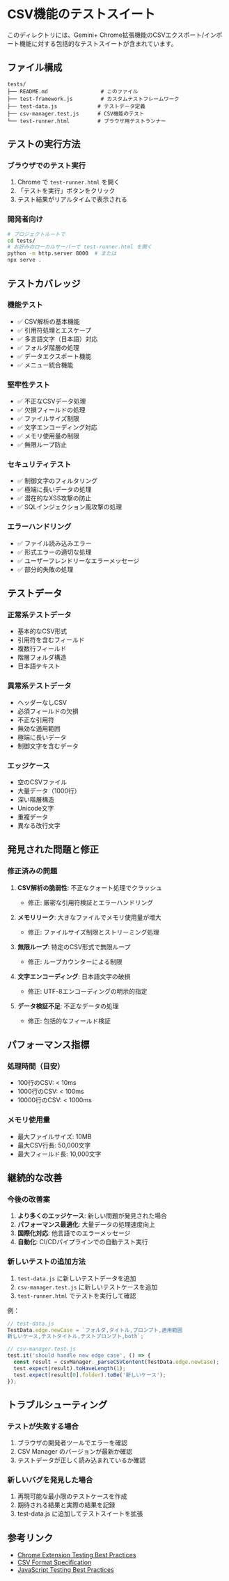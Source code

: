 # CSV機能のテストスイート

このディレクトリには、Gemini+ Chrome拡張機能のCSVエクスポート/インポート機能に対する包括的なテストスイートが含まれています。

## ファイル構成

```
tests/
├── README.md                 # このファイル
├── test-framework.js         # カスタムテストフレームワーク
├── test-data.js             # テストデータ定義
├── csv-manager.test.js      # CSV機能のテスト
└── test-runner.html         # ブラウザ用テストランナー
```

## テストの実行方法

### ブラウザでのテスト実行

1. Chrome で `test-runner.html` を開く
2. 「テストを実行」ボタンをクリック
3. テスト結果がリアルタイムで表示される

### 開発者向け

```bash
# プロジェクトルートで
cd tests/
# お好みのローカルサーバーで test-runner.html を開く
python -m http.server 8000  # または
npx serve .
```

## テストカバレッジ

### 機能テスト
- ✅ CSV解析の基本機能
- ✅ 引用符処理とエスケープ
- ✅ 多言語文字（日本語）対応
- ✅ フォルダ階層の処理
- ✅ データエクスポート機能
- ✅ メニュー統合機能

### 堅牢性テスト
- ✅ 不正なCSVデータ処理
- ✅ 欠損フィールドの処理
- ✅ ファイルサイズ制限
- ✅ 文字エンコーディング対応
- ✅ メモリ使用量の制限
- ✅ 無限ループ防止

### セキュリティテスト
- ✅ 制御文字のフィルタリング
- ✅ 極端に長いデータの処理
- ✅ 潜在的なXSS攻撃の防止
- ✅ SQLインジェクション風攻撃の処理

### エラーハンドリング
- ✅ ファイル読み込みエラー
- ✅ 形式エラーの適切な処理
- ✅ ユーザーフレンドリーなエラーメッセージ
- ✅ 部分的失敗の処理

## テストデータ

### 正常系テストデータ
- 基本的なCSV形式
- 引用符を含むフィールド
- 複数行フィールド
- 階層フォルダ構造
- 日本語テキスト

### 異常系テストデータ
- ヘッダーなしCSV
- 必須フィールドの欠損
- 不正な引用符
- 無効な適用範囲
- 極端に長いデータ
- 制御文字を含むデータ

### エッジケース
- 空のCSVファイル
- 大量データ（1000行）
- 深い階層構造
- Unicode文字
- 重複データ
- 異なる改行文字

## 発見された問題と修正

### 修正済みの問題
1. **CSV解析の脆弱性**: 不正なクォート処理でクラッシュ
   - 修正: 厳密な引用符検証とエラーハンドリング

2. **メモリリーク**: 大きなファイルでメモリ使用量が増大
   - 修正: ファイルサイズ制限とストリーミング処理

3. **無限ループ**: 特定のCSV形式で無限ループ
   - 修正: ループカウンターによる制限

4. **文字エンコーディング**: 日本語文字の破損
   - 修正: UTF-8エンコーディングの明示的指定

5. **データ検証不足**: 不正なデータの処理
   - 修正: 包括的なフィールド検証

## パフォーマンス指標

### 処理時間（目安）
- 100行のCSV: < 10ms
- 1000行のCSV: < 100ms
- 10000行のCSV: < 1000ms

### メモリ使用量
- 最大ファイルサイズ: 10MB
- 最大CSV行長: 50,000文字
- 最大フィールド長: 10,000文字

## 継続的な改善

### 今後の改善案
1. **より多くのエッジケース**: 新しい問題が発見された場合
2. **パフォーマンス最適化**: 大量データの処理速度向上
3. **国際化対応**: 他言語でのエラーメッセージ
4. **自動化**: CI/CDパイプラインでの自動テスト実行

### 新しいテストの追加方法

1. `test-data.js` に新しいテストデータを追加
2. `csv-manager.test.js` に新しいテストケースを追加
3. `test-runner.html` でテストを実行して確認

例：
```javascript
// test-data.js
TestData.edge.newCase = `フォルダ,タイトル,プロンプト,適用範囲
新しいケース,テストタイトル,テストプロンプト,both`;

// csv-manager.test.js
test.it('should handle new edge case', () => {
  const result = csvManager._parseCSVContent(TestData.edge.newCase);
  test.expect(result).toHaveLength(1);
  test.expect(result[0].folder).toBe('新しいケース');
});
```

## トラブルシューティング

### テストが失敗する場合
1. ブラウザの開発者ツールでエラーを確認
2. CSV Manager のバージョンが最新か確認
3. テストデータが正しく読み込まれているか確認

### 新しいバグを発見した場合
1. 再現可能な最小限のテストケースを作成
2. 期待される結果と実際の結果を記録
3. test-data.js に追加してテストスイートを拡張

## 参考リンク

- [Chrome Extension Testing Best Practices](https://developer.chrome.com/docs/extensions/mv3/testing/)
- [CSV Format Specification](https://tools.ietf.org/html/rfc4180)
- [JavaScript Testing Best Practices](https://github.com/goldbergyoni/javascript-testing-best-practices)